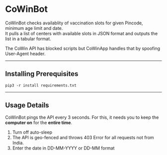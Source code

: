 # CoWinBot

CoWinBot checks availablity of vaccination slots for given Pincode, minimum age limit and date.  
It pulls a list of centers with available slots in JSON format and outputs the list in a tabular format.

The CoWin API has blocked scripts but CoWinApp handles that by spoofing User-Agent header.

----

## Installing Prerequisites
    pip3 -r install requirements.txt

----

## Usage Details
CoWinBot pings the API every 3 seconds.
For this, it needs you to keep the **computer on** for the **entire time**.

1. Turn off auto-sleep  
2. The API is geo-fenced and throws 403 Error for all requests not from India.
3. Enter the date in DD-MM-YYYY or DD-MM format
